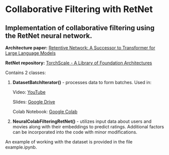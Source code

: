 # Collaborative Filtering with RetNet

## Implementation of collaborative filtering using the RetNet neural network.

**Architecture paper:** [Retentive Network: A Successor to Transformer for Large Language Models](https://arxiv.org/abs/2307.08621)

**RetNet repository:** [TorchScale - A Library of Foundation Architectures](https://github.com/microsoft/torchscale)

Contains 2 classes:
1. **DatasetBatchIterator()** - processes data to form batches.
   Used in:

   Video: [YouTube](https://www.youtube.com/watch?v=dN8U0GNKCcc)

   Slides: [Google Drive](https://drive.google.com/file/d/19oaf9RaS9QqNLgyxvYTqgHoiRTIcMFf4/view)

   Colab Notebook: [Google Colab](https://colab.research.google.com/drive/1cVp1LfjCXtXmRYmOnnb3pD9STUH0tlzl?usp=sharing#scrollTo=Y3d9kwzvvhmp)

3. **NeuralColabFilteringRetNet()** - utilizes input data about users and movies along with their embeddings to predict ratings.
   Additional factors can be incorporated into the code with minor modifications.

An example of working with the dataset is provided in the file example.ipynb.

